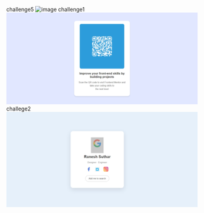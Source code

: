 challenge5
![image](https://github.com/user-attachments/assets/8086cb51-2479-474e-8671-3b3ca4419e1e)
challenge1
![Alt text](image.png)
challege2
![Alt text](image-3.png)